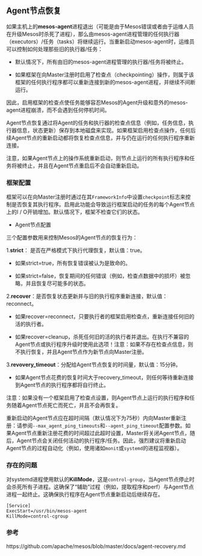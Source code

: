 ## Agent节点恢复

如果主机上的**mesos-agent**进程退出（可能是由于Mesos错误或者由于运维人员在升级Mesos时杀死了进程），那么由mesos-agent进程管理的任何执行器（executors）\/任务（tasks）将继续运行。当重新启动mesos-agent时，运维员可以控制如何处理那些旧的执行器\/任务：

* 默认情况下，所有由旧的mesos-agent进程管理的执行器\/任务将被终止。

* 如果框架在向Master注册时启用了检查点（checkpointing）操作，则属于该框架的任何执行程序都可以重新连接到新的mesos-agent进程，并继续不间断运行。


因此，启用框架的检查点使任务能够容忍Mesos的Agent升级和意外的mesos-agent进程崩溃，而不会遇到任何停机时间。

Agent节点恢复通过将Agent的任务和执行器的检查点信息（例如，任务信息，执行器信息，状态更新）保存到本地磁盘来实现。如果框架启用检查点操作，任何后续Agent节点的重新启动都将恢复检查点信息，并与仍在运行的任何执行程序重新连接。

注意，如果Agent节点上的操作系统重新启动，则节点上运行的所有执行程序和任务将被终止，并且在Agent节点重启后不会自动重新启动。

### 框架配置

框架可以在向Master注册时通过在其`FrameworkInfo`中设置`checkpoint`标志来控制是否恢复其执行程序。启用此功能会导致运行框架启动的任务的每个Agent节点上的I \/ O开销增加。默认情况下，框架不检查它们的状态。

* Agent节点配置

三个配置参数用来控制Mesos的Agent节点的恢复行为：

1.**strict**： 是否在严格模式下执行代理恢复，默认值：true。

* 如果strict=true，所有恢复错误被认为是致命的。

* 如果strict=false，恢复期间的任何错误（例如，检查点数据中的损坏）被忽略，并且恢复尽可能多的状态。


2.**recover**：是否恢复状态更新并与旧的执行程序重新连接，默认值：reconnect。

* 如果recover=reconnect，只要执行者的框架启用检查点，重新连接任何旧的活的执行者。

* 如果recover=cleanup，杀死任何旧的活的执行者并退出。在执行不兼容的Agent节点或执行程序升级时使用此选项！注意：如果不存在检查点信息，则不执行恢复，并且Agent节点作为新节点向Master注册。


3.**revovery\_timeout**：分配给Agent节点恢复的时间量，默认值：15分钟。

* 如果Agent节点花费的恢复时间大于recovery\_timeout，则任何等待重新连接到Agent节点的执行程序都将自行终止。

注意：如果没有一个框架启用了检查点设置，则Agent节点上运行的执行程序和任务随着Agent节点死亡而死亡，并且不会再恢复。

重新启动的Agent节点应在超时间隔（默认情况下为75秒）内向Master重新注册：请参阅`--max_agent_ping_timeouts`和`--agent_ping_timeout`配置参数。如果Agent节点重新注册花费的时间超过此超时设置，Master将关闭Agent节点，随后，Agent节点会关闭任何活动的执行程序\/任务。因此，强烈建议将重新启动Agent节点的过程自动化（例如，使用诸如`monit`或`systemd`的进程监视器）。

### 存在的问题

对systemd进程使用默认的**KillMode**，这是`control-group`，当Agent节点停止时会杀死所有子进程。这确保了“辅助”过程（例如，提取程序和perf）与Agent节点进程一起终止。这确保执行程序在Agent节点重新启动后继续存在。

```
[Service] 
ExecStart=/usr/bin/mesos-agent 
KillMode=control-cgroup
```

### 参考

https:\/\/github.com\/apache\/mesos\/blob\/master\/docs\/agent-recovery.md

